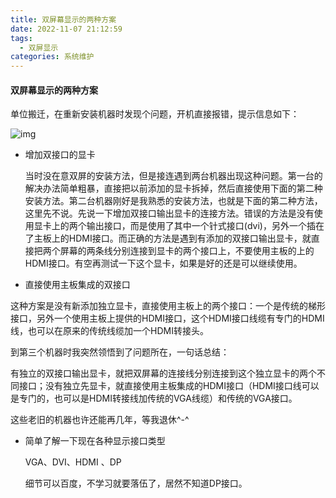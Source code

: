 ```yaml
---
title: 双屏幕显示的两种方案
date: 2022-11-07 21:12:59
tags:
  - 双屏显示
categories: 系统维护
---
```


#### 双屏幕显示的两种方案

  单位搬迁，在重新安装机器时发现个问题，开机直接报错，提示信息如下：

![img](/images/单位业务系统/双屏安装.jpg)

* 增加双接口的显卡

  当时没在意双屏的安装方法，但是接连遇到两台机器出现这种问题。第一台的解决办法简单粗暴，直接把以前添加的显卡拆掉，然后直接使用下面的第二种安装方法。第二台机器刚好是我熟悉的安装方法，也就是下面的第二种方法，这里先不说。先说一下增加双接口输出显卡的连接方法。错误的方法是没有使用显卡上的两个输出接口，而是使用了其中一个针式接口(dvi)，另外一个插在了主板上的HDMI接口。而正确的方法是遇到有添加的双接口输出显卡，就直接把两个屏幕的两条线分别连接到显卡的两个接口上，不要使用主板的上的HDMI接口。有空再测试一下这个显卡，如果是好的还是可以继续使用。

*   直接使用主板集成的双接口

  这种方案是没有新添加独立显卡，直接使用主板上的两个接口：一个是传统的梯形接口，另外一个使用主板上提供的HDMI接口，这个HDMI接口线缆有专门的HDMI线，也可以在原来的传统线缆加一个HDMI转接头。

到第三个机器时我突然领悟到了问题所在，一句话总结：

有独立的双接口输出显卡，就把双屏幕的连接线分别连接到这个独立显卡的两个不同接口；没有独立先显卡，就直接使用主板集成的HDMI接口（HDMI接口线可以是专门的，也可以是HDMI转接线加传统的VGA线缆）和传统的VGA接口。

这些老旧的机器也许还能再几年，等我退休^-^

* 简单了解一下现在各种显示接口类型

  VGA、DVI、HDMI 、DP 

  细节可以百度，不学习就要落伍了，居然不知道DP接口。
